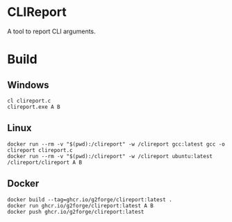 # CLIReport

A tool to report CLI arguments.

# Build

## Windows

```
cl clireport.c
clireport.exe A B
```

## Linux

```
docker run --rm -v "$(pwd):/clireport" -w /clireport gcc:latest gcc -o clireport clireport.c
docker run --rm -v "$(pwd):/clireport" -w /clireport ubuntu:latest /clireport/clireport A B
```

## Docker

```
docker build --tag=ghcr.io/g2forge/clireport:latest .
docker run ghcr.io/g2forge/clireport:latest A B
docker push ghcr.io/g2forge/clireport:latest
```